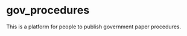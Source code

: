 gov_procedures
==============

This is a platform for people to publish government paper procedures.
